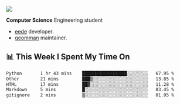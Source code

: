 ![](https://komarev.com/ghpvc/?username=brauliorivas&color=green)

**Computer Science** Engineering student

- [eede](https://github.com/key4hep/eede) developer.
- [geomman](https://www.freshports.org/sysutils/geomman) maintainer.

## 📊 This Week I Spent My Time On

<!--START_SECTION:waka-->

```txt
Python       1 hr 43 mins    █████████████████░░░░░░░░   67.95 %
Other        21 mins         ███▒░░░░░░░░░░░░░░░░░░░░░   13.85 %
HTML         17 mins         ██▓░░░░░░░░░░░░░░░░░░░░░░   11.28 %
Markdown     5 mins          █░░░░░░░░░░░░░░░░░░░░░░░░   03.45 %
gitignore    2 mins          ▒░░░░░░░░░░░░░░░░░░░░░░░░   01.95 %
```

<!--END_SECTION:waka-->

